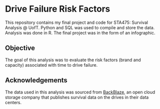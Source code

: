 # Drive Failure Risk Factors
This repository contains my final project and code for STA475: Survival Analysis @ UofT. 
Python and SQL was used to compile and store the data. Analysis was done in R. The final project was in the form of an infographic.
## Objective
The goal of this analysis was to evaluate the risk factors (brand and
capacity) associated with time to drive failure.

## Acknowledgements
The data used in this analysis was sourced from [BackBlaze](https://www.backblaze.com/cloud-storage/resources/hard-drive-test-data),
an open cloud storage company that publishes survival data on the drives in their data centers.
